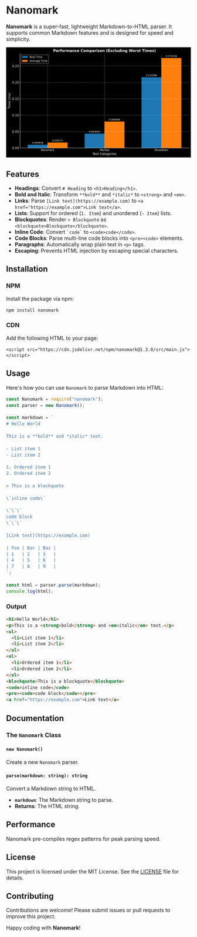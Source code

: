# Nanomark

**Nanomark** is a super-fast, lightweight Markdown-to-HTML parser. It supports common Markdown features and is designed for speed and simplicity.

![Performance Chart](./assets/performance-chart.png)

## Features

- **Headings**: Convert `# Heading` to `<h1>Heading</h1>`.
- **Bold and Italic**: Transform `**bold**` and `*italic*` to `<strong>` and `<em>`.
- **Links**: Parse `[Link text](https://example.com)` to `<a href="https://example.com">Link text</a>`.
- **Lists**: Support for ordered (`1. Item`) and unordered (`- Item`) lists.
- **Blockquotes**: Render `> Blockquote` as `<blockquote>Blockquote</blockquote>`.
- **Inline Code**: Convert `` `code` `` to `<code>code</code>`.
- **Code Blocks**: Parse multi-line code blocks into `<pre><code>` elements.
- **Paragraphs**: Automatically wrap plain text in `<p>` tags.
- **Escaping**: Prevents HTML injection by escaping special characters.

## Installation

### NPM
Install the package via npm:

```bash
npm install nanomark
```

### CDN

Add the following HTML to your page: 
```
<script src="https://cdn.jsdelivr.net/npm/nanomark@1.3.0/src/main.js"></script>
```

## Usage

Here's how you can use `Nanomark` to parse Markdown into HTML:

```javascript
const Nanomark = require("nanomark");
const parser = new Nanomark();

const markdown = `
# Hello World

This is a **bold** and *italic* text.

- List item 1
- List item 2

1. Ordered item 1
2. Ordered item 2

> This is a blockquote

\`inline code\`

\`\`\`
code block
\`\`\`

[Link text](https://example.com)

| Foo | Bar | Baz |
| 1   | 2   | 3   |
| 4   | 5   | 6   |
| 7   | 8   | 9   |
`;

const html = parser.parse(markdown);
console.log(html);
```

### Output

```html
<h1>Hello World</h1>
<p>This is a <strong>bold</strong> and <em>italic</em> text.</p>
<ul>
  <li>List item 1</li>
  <li>List item 2</li>
</ul>
<ol>
  <li>Ordered item 1</li>
  <li>Ordered item 2</li>
</ol>
<blockquote>This is a blockquote</blockquote>
<code>inline code</code>
<pre><code>code block</code></pre>
<a href="https://example.com">Link text</a>
```

## Documentation

### The `Nanomark` Class

#### `new Nanomark()`

Create a new `Nanomark` parser.

#### `parse(markdown: string): string`

Convert a Markdown string to HTML.

- **`markdown`**: The Markdown string to parse.
- **Returns**: The HTML string.

## Performance

Nanomark pre-compiles regex patterns for peak parsing speed.

## License

This project is licensed under the MIT License. See the [LICENSE](./LICENSE) file for details.

## Contributing

Contributions are welcome! Please submit issues or pull requests to improve this project.

Happy coding with **Nanomark**!
